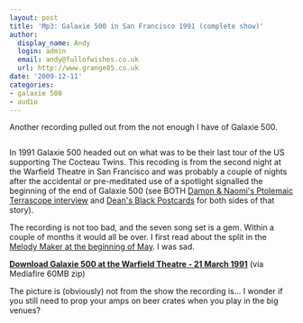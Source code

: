 ```yaml
---
layout: post
title: 'Mp3: Galaxie 500 in San Francisco 1991 (complete show)'
author:
  display_name: Andy
  login: admin
  email: andy@fullofwishes.co.uk
  url: http://www.grange85.co.uk
date: '2009-12-11'
categories:
- galaxie 500
- audio
---
```


<p>Another recording pulled out from the not enough I have of Galaxie 500.</p>
<p><img alt="" src="https://media.fullofwishes.co.uk/01-galaxie_500/pictures/galaxiestill4.jpg" title="Galaxie 500" class="aligncenter" /></p>
<p>In 1991 Galaxie 500 headed out on what was to be their last tour of the US supporting The Cocteau Twins. This recoding is from the second night at the Warfield Theatre in San Francisco and was probably a couple of nights after the accidental or pre-meditated use of a spotlight signalled the beginning of the end of Galaxie 500 (see BOTH <a href="http://web.archive.org/web/20100204134354/http://www.damonandnaomi.com:80/interviews/ptinterview.html">Damon & Naomi's Ptolemaic Terrascope interview</a> and <a href="http://www.amazon.com/gp/redirect.html?ie=UTF8&location=https%3A%2F%2Fwww.amazon.com%2Fs%3Fie%3DUTF8%26x%3D0%26ref_%3Dnb%255Fss%26y%3D0%26field-keywords%3Dblack%2520postcards%26url%3Dsearch-alias%253Daps&tag=aheadfullofwi-20&linkCode=ur2&camp=1789&creative=390957">Dean's Black Postcards</a> for both sides of that story).</p>
<p>The recording is not too bad, and the seven song set is a gem. Within a couple of months it would all be over. I first read about the split in the <a href="/articles/1991-05-04-galaxie-500-split/">Melody Maker at the beginning of May</a>. I was sad.</p>
<p><strong><a href="http://www.mediafire.com/file/ttzyy5ymw2n/1991-03-21_ Galaxie_500_SF_USA.zip">Download Galaxie 500 at the Warfield Theatre - 21 March 1991</a></strong> (via Mediafire 60MB zip)</p>
<p>The picture is (obviously) not from the show the recording is... I wonder if you still need to prop your amps on beer crates when you play in the big venues?</p>
